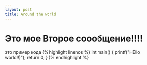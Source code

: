 ```yaml
---
layout: post
title: Around the world
---
```


# Это мое Второе соообщение!!!!


это пример кода
{% highlight linenos %}
int main() 
{
  printf("HEllo world!!)");
  return 0;
}
{% endhighlight %}

